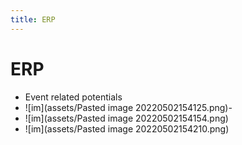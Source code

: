 ```yaml
---
title: ERP
---
```


# ERP
- Event related potentials
- ![im](assets/Pasted image 20220502154125.png)- 
- ![im](assets/Pasted image 20220502154154.png)
- ![im](assets/Pasted image 20220502154210.png)














